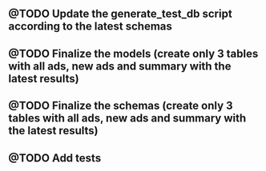 ## @TODO Update the generate_test_db script according to the latest schemas

## @TODO Finalize the models (create only 3 tables with all ads, new ads and summary with the latest results)

## @TODO Finalize the schemas (create only 3 tables with all ads, new ads and summary with the latest results)

## @TODO Add tests